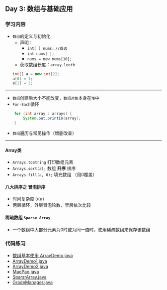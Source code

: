 ## Day 3: 数组与基础应用
### 学习内容
- `数组`的定义与初始化
  - 声明：
    - `int[ ] nums;` `//首选`
    - `int nums[ ];`
    - `nums = new nums[10];`
  - 获取数组长度：`array.lenth`
  ```java
  int[] a = new int[2];
  a[0] = 1;
  a[1] = 2;
  ```
--- 
  - `数组`创建后大小不能改变，`数组对象`本身在`堆`中 
  - `For-Each`循环 
```java
    for (int array : arrays) {
        System.out.printIn(array);
    }
```

- `数组`遍历与常见操作（增删改查）

---

#### Array类 
- `Arrays.toString` 打印数组元素
- `Arrays.sort(a);` 数组 **升序** 排序
- `Arrays.fill(a, 0);` 填充数组 （用0覆盖）

#### 八大排序之 **冒泡排序**
- 时间复杂度 `O(n)`
- 两层循环，外层冒泡轮数，里层依次比较

#### 稀疏数组 `Sparse Array`
- 一个数组中大部分元素为0时或为同一值时，使用稀疏数组来保存该数组

### 代码练习
- [数组基本使用 ArrayDemo.java](./code/Day3/ArrayDemo.java)
- [ArrayDemo1.java](./code/Day3/ArrayDemo1.java)
- [ArrayDemo2.java](./code/Day3/ArrayDemo2.java)
- [MaoPao.java](./code/Day3/MaoPao.java)
- [SparsrArray.java](./code/Day3/SparseArray.java)
- [GradeManager.java](./code/Day3/GradeManager.java)